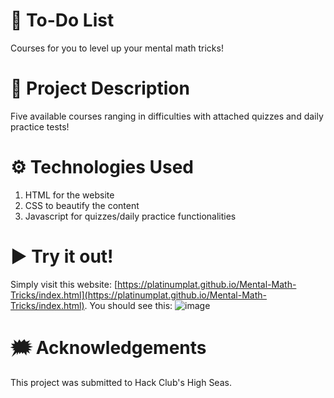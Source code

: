 # 📅 To-Do List
 Courses for you to level up your mental math tricks!

# 🧠 Project Description
 Five available courses ranging in difficulties with attached quizzes and daily practice tests!

# ⚙ Technologies Used
1. HTML for the website
2. CSS to beautify the content
3. Javascript for quizzes/daily practice functionalities

# ▶ Try it out!
Simply visit this website: [https://platinumplat.github.io/Mental-Math-Tricks/index.html](https://platinumplat.github.io/Mental-Math-Tricks/index.html).
You should see this:
![image](https://cloud-1k2jna9cs-hack-club-bot.vercel.app/0image.png)


# 🗯 Acknowledgements
This project was submitted to Hack Club's High Seas. 
